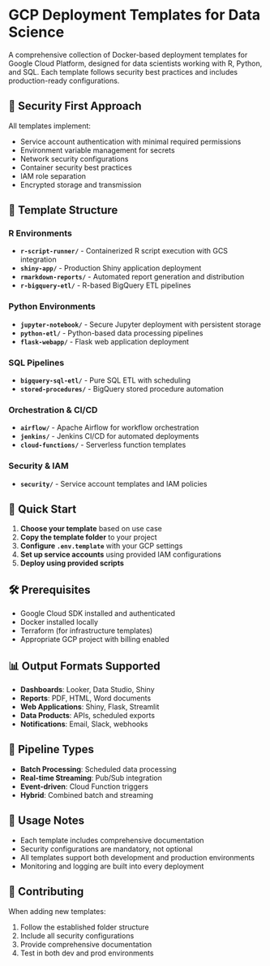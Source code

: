 # GCP Deployment Templates for Data Science

A comprehensive collection of Docker-based deployment templates for Google Cloud Platform, designed for data scientists working with R, Python, and SQL. Each template follows security best practices and includes production-ready configurations.

## 🔐 Security First Approach

All templates implement:
- Service account authentication with minimal required permissions
- Environment variable management for secrets
- Network security configurations
- Container security best practices
- IAM role separation
- Encrypted storage and transmission

## 📁 Template Structure

### R Environments
- **`r-script-runner/`** - Containerized R script execution with GCS integration
- **`shiny-app/`** - Production Shiny application deployment
- **`rmarkdown-reports/`** - Automated report generation and distribution
- **`r-bigquery-etl/`** - R-based BigQuery ETL pipelines

### Python Environments
- **`jupyter-notebook/`** - Secure Jupyter deployment with persistent storage
- **`python-etl/`** - Python-based data processing pipelines
- **`flask-webapp/`** - Flask web application deployment

### SQL Pipelines
- **`bigquery-sql-etl/`** - Pure SQL ETL with scheduling
- **`stored-procedures/`** - BigQuery stored procedure automation

### Orchestration & CI/CD
- **`airflow/`** - Apache Airflow for workflow orchestration
- **`jenkins/`** - Jenkins CI/CD for automated deployments
- **`cloud-functions/`** - Serverless function templates

### Security & IAM
- **`security/`** - Service account templates and IAM policies

## 🚀 Quick Start

1. **Choose your template** based on use case
2. **Copy the template folder** to your project
3. **Configure `.env.template`** with your GCP settings
4. **Set up service accounts** using provided IAM configurations
5. **Deploy using provided scripts**

## 🛠️ Prerequisites

- Google Cloud SDK installed and authenticated
- Docker installed locally
- Terraform (for infrastructure templates)
- Appropriate GCP project with billing enabled

## 📊 Output Formats Supported

- **Dashboards**: Looker, Data Studio, Shiny
- **Reports**: PDF, HTML, Word documents
- **Web Applications**: Shiny, Flask, Streamlit
- **Data Products**: APIs, scheduled exports
- **Notifications**: Email, Slack, webhooks

## 🔄 Pipeline Types

- **Batch Processing**: Scheduled data processing
- **Real-time Streaming**: Pub/Sub integration
- **Event-driven**: Cloud Function triggers
- **Hybrid**: Combined batch and streaming

## 📝 Usage Notes

- Each template includes comprehensive documentation
- Security configurations are mandatory, not optional
- All templates support both development and production environments
- Monitoring and logging are built into every deployment

## 🤝 Contributing

When adding new templates:
1. Follow the established folder structure
2. Include all security configurations
3. Provide comprehensive documentation
4. Test in both dev and prod environments 